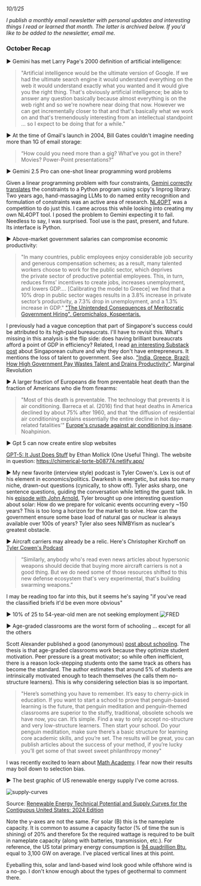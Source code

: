 <!-- trick pandoc to not wrapping date in a paragraph tag -->
<em>10/1/25</em>

*I publish a monthly email newsletter with personal updates and interesting things I read or learned that month. The latter is archived below. If you'd like to be added to the newsletter, email me.*

<h3>October Recap</h3>

▶️ Gemini has met Larry Page's 2000 definition of artificial intelligence:

> "Artificial intelligence would be the ultimate version of Google. If we had the ultimate search engine it would understand everything on the web it would understand exactly what you wanted and it would give you the right thing. That's obviously artificial intelligence; be able to answer any question basically because almost everything is on the web right and so we're nowhere near doing that now. However we can get incrementally closer to that and that's basically what we work on and that's tremendously interesting from an intellectual standpoint ... so I expect to be doing that for a while."

▶️ At the time of Gmail's launch in 2004, Bill Gates couldn't imagine needing more than 1G of email storage:

> “How could you need more than a gig? What’ve you got in there? Movies? Power-Point presentations?”

▶️ Gemini 2.5 Pro can one-shot linear programming word problems

Given a linear programming problem with four constraints, [Gemini correctly translates](https://g.co/gemini/share/e91afe59c3a3) the constraints to a Python program using scipy's linprog library. Two years ago, hand-massaging LLMs to do named entity recognition and formulation of constraints was an active area of research. [NL4OPT](https://nl4opt.github.io) was a competition to do just this. I came across this while looking into creating my own NL4OPT tool. I posed the problem to Gemini expecting it to fail. Needless to say, I was surprised. Tool use is the past, present, and future. Its interface is Python.

▶️ Above-market government salaries can compromise economic productivity:
> "In many countries, public employees enjoy considerable job security and generous compensation schemes; as a result, many talented workers choose to work for the public sector, which deprives the private sector of productive potential employees. This, in turn, reduces firms’ incentives to create jobs, increases unemployment, and lowers GDP…. [Calibrating the model to Greece] we find that a 10% drop in public sector wages results in a 3.8% increase in private sector’s productivity, a 7.3% drop in unemployment, and a 1.3% increase in GDP." ["The Unintended Consequences of Meritocratic Government Hiring". Geromichalos, Kospentaris.](https://www.sciencedirect.com/science/article/abs/pii/S0014292122000381)

I previously had a vague conception that part of Singapore's success could be attributed to its high-paid bureaucrats. I'll have to revisit this. What's missing in this analysis is the flip side: does having brilliant bureaucrats afford a point of GDP in efficiency? Related, I read [an interesting Substack post](https://eigenmoomin.substack.com/p/if-you-meet-the-singaporean-on-the) about Singaporean culture and why they don't have entrepreneurs. It mentions the loss of talent to government. 
See also. ["India, Greece, Brazil: How High Government Pay Wastes Talent and Drains Productivity"](https://marginalrevolution.com/marginalrevolution/2025/08/india-greece-brazil-how-high-government-pay-wastes-talent-and-drains-productivity.html). Marginal Revolution


▶️ A larger fraction of Europeans die from preventable heat death than the fraction of Americans who die from firearms:

>  "Most of this death is preventable. The technology that prevents it is air conditioning. Barreca et al. (2016) find that heat deaths in America declined by about 75% after 1960, and that 'the diffusion of residential air conditioning explains essentially the entire decline in hot day–related fatalities'" [Europe's crusade against air conditioning is insane](https://substack.com/@noahpinion/p-171712059). Noahpinion.

▶️ Gpt 5 can now create entire slop websites

[GPT-5: It Just Does Stuff](https://substack.com/home/post/p-170319557) by Ethan Mollick (One Useful Thing). The website in question: https://chimerical-torte-b08774.netlify.app/

▶️ My new favorite (interview style) podcast is Tyler Cowen's. Lex is out of his element in economics/politics. Dwarkesh is energetic, but asks too many niche, drawn-out questions (cynically, to show off). Tyler asks sharp, one sentence questions, guiding the conversation while letting the guest talk. In his [episode with John Arnold](https://conversationswithtyler.com/episodes/john-arnold/), Tyler brought up one interesting question about solar: How do we prepare for volcanic events occurring every ~150 years? This is too long a horizon for the market to solve. How can the government ensure some base load of natural gas or nuclear is always available over 100s of years? Tyler also sees NIMBYism as nuclear's greatest obstacle.

▶️ Aircraft carriers may already be a relic. Here's Christopher Kirchoff on [Tyler Cowen's Podcast](https://conversationswithtyler.com/episodes/christopher-kirchhoff/)

> “Similarly, anybody who's read even news articles about hypersonic weapons should decide that buying more aircraft carriers is not a good thing. But we do need some of those resources shifted to this new defense ecosystem that's very experimental, that's building swarming weapons.”

I may be reading too far into this, but it seems he's saying "if you've read the classified briefs it'd be even more obvious"

▶️ ️️10% of 25 to 54-year-old men are not seeking employment
![FRED](../resources/FRED-male-workforce-participation.png)

▶️ Age-graded classrooms are the worst form of schooling ... except for all the others

Scott Alexander published a good (anonymous) [post about schooling](https://www.astralcodexten.com/p/your-review-school?hide_intro_popup=true). The thesis is that age-graded classrooms work because they optimize student motivation. Peer pressure is a great motivator; so while often inefficient, there is a reason lock-stepping students onto the same track as others has become the standard. The author estimates that around 5% of students are intrinsically motivated enough to teach themselves (he calls them no-structure learners). This is why considering selection bias is so important.

> "Here’s something you have to remember. It’s easy to cherry-pick in education. If you want to start a school to prove that penguin-based learning is the future, that penguin meditation and penguin-themed classrooms are superior to the stuffy, traditional, obsolete schools we have now, you can. It’s simple. Find a way to only accept no-structure and very low-structure learners. Then start your school. Do your penguin meditation, make sure there’s a basic structure for learning core academic skills, and you’re set. The results will be great, you can publish articles about the success of your method, if you’re lucky you’ll get some of that sweet sweet philanthropy money"

I was recently excited to learn about [Math Academy](https://www.mathacademy.com/). I fear now their results may boil down to selection bias.


▶️ The best graphic of US renewable energy supply I've come across.

![supply-curves](../resources/clean-energy-supply-curves.jpeg)

Source: [Renewable Energy Technical Potential and Supply Curves for the Contiguous United States: 2024 Edition](https://docs.nrel.gov/docs/fy25osti/91900.pdf)

Note the y-axes are not the same. For solar (B) this is the nameplate capacity. It is common to assume a capacity factor (% of time the sun is shining) of 20% and therefore 5x the required wattage is required to be built in nameplate capacity (along with batteries, transmission, etc.). For reference, the US total primary energy consumption is [94 quadrillion Btu](https://www.eia.gov/energyexplained/us-energy-facts/data-and-statistics.php), equal to 3,100 GW on average. I've placed vertical lines at this point.

Eyeballing this, solar and land-based wind look good while offshore wind is a no-go. I don't know enough about the types of geothermal to comment there.

